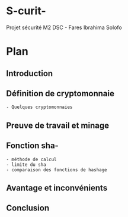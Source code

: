 # S-curit-
Projet sécurité M2 DSC - Fares Ibrahima Solofo
# Plan

## Introduction
## Définition de cryptomonnaie
    - Quelques cryptomonnaies

## Preuve de travail et minage

## Fonction sha-
    - méthode de calcul
    - limite du sha
    - comparaison des fonctions de hashage

## Avantage et inconvénients
    
## Conclusion
